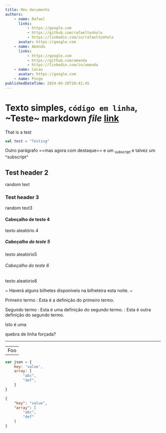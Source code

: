 ```yaml
---
title: Meu documento
authors:
    - name: Rafael
      links:
          - https://google.com
          - https://github.com/rafaeltonholo
          - https://linkedin.com/in/rafaeltonholo
      avatar: https://google.com
    - name: Amanda
      links:
          - https://google.com
          - https://github.com/amanda
          - https://linkedin.com/in/amanda
    - name: Cacau
      avatar: https://google.com
    - name: Pingo
publishedDateTime: 2024-04-20T20:41:45
---
```


# Texto simples, `código em linha`, ~Teste~ **markdown** ***file*** [link](https://www.google.com)
That is a test

```kotlin
val test = "Testing"
```

[foo]: https://github.com/rafaeltonholo "title"

Outro parágrafo ==mas agora com destaque== e um <sub>subscript</sub> e talvez um ^subscript^

## Test header 2
random text

### Test header 3
random text3

#### Cabeçalho de teste 4
texto aleatório 4

##### Cabeçalho do teste 5
texto aleatório5

###### Cabeçalho do teste 6
texto aleatório6

~ Haverá alguns bilhetes disponíveis na bilheteira esta noite. ~

Primeiro termo
: Esta é a definição do primeiro termo.

Segundo termo
: Esta é uma definição do segundo termo.
: Esta é outra definição do segundo termo.

Isto é uma

quebra de linha forçada?

---

<table>
    <tr>
        <td>Foo</td>
    </tr>
</table>

```javascript
var json = {
    key: 'value',
    array: [
        "abc",
        "def",
    ]
}
```

```json
{
    "key": "value",
    "array": [
        "abc",
        "def"
    ]
}
```
